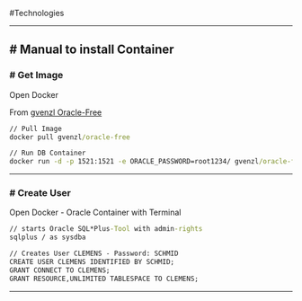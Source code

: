 #Technologies 

---
## # Manual to install Container
### # Get Image

Open Docker

From [gvenzl Oracle-Free](https://hub.docker.com/r/gvenzl/oracle-free)

```cmd
// Pull Image
docker pull gvenzl/oracle-free

// Run DB Container
docker run -d -p 1521:1521 -e ORACLE_PASSWORD=root1234/ gvenzl/oracle-free
```

---
### # Create User

Open Docker - Oracle Container with Terminal

```cmd
// starts Oracle SQL*Plus-Tool with admin-rights
sqlplus / as sysdba

// Creates User CLEMENS - Password: SCHMID
CREATE USER CLEMENS IDENTIFIED BY SCHMID;
GRANT CONNECT TO CLEMENS;
GRANT RESOURCE,UNLIMITED TABLESPACE TO CLEMENS;
```

---
